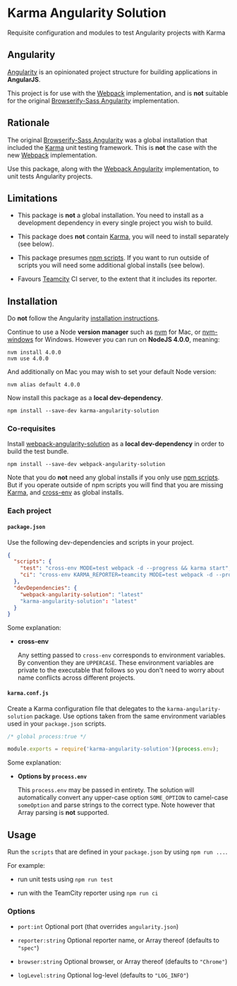# Karma Angularity Solution

Requisite configuration and modules to test Angularity projects with Karma

## Angularity

[Angularity](http://angularity.github.io/) is an opinionated project structure for building applications in **AngularJS**.

This project is for use with the [Webpack](https://webpack.github.io/) implementation, and is **not** suitable for the original [Browserify-Sass Angularity](https://github.com/angularity/node-angularity/) implementation.

## Rationale

The original [Browserify-Sass Angularity](https://github.com/angularity/node-angularity/) was a global installation that included the [Karma](https://www.npmjs.com/package/karma) unit testing framework. This is **not** the case with the new [Webpack](https://webpack.github.io/) implementation.

Use this package, along with the [Webpack Angularity](https://github.com/angularity/webpack-angularity-solution) implementation, to unit tests Angularity projects.

## Limitations

* This package is **not** a global installation. You need to install as a development dependency in every single project you wish to build.

* This package does **not** contain [Karma](http://karma-runner.github.io/), you will need to install separately (see below).

* This package presumes [npm scripts](https://docs.npmjs.com/misc/scripts). If you want to run outside of scripts you will need some additional global installs (see below).

* Favours [Teamcity](https://www.jetbrains.com/teamcity/) CI server, to the extent that it includes its reporter.

## Installation

Do **not** follow the Angularity [installation instructions](http://angularity.github.io/start/installation/).

Continue to use a Node **version manager** such as [nvm](https://github.com/creationix/nvm) for Mac, or [nvm-windows](https://github.com/coreybutler/nvm-windows) for Windows. However you can run on **NodeJS 4.0.0**, meaning:

```
nvm install 4.0.0
nvm use 4.0.0
```

And additionally on Mac you may wish to set your default Node version:

```
nvm alias default 4.0.0
```

Now install this package as a **local dev-dependency**.

```
npm install --save-dev karma-angularity-solution
```

### Co-requisites

Install [webpack-angularity-solution](https://github.com/angularity/webpack-angularity-solution) as a **local dev-dependency** in order to build the test bundle.

```
npm install --save-dev webpack-angularity-solution
```

Note that you do **not** need any global installs if you only use [npm scripts](https://docs.npmjs.com/misc/scripts). But if you operate outside of npm scripts you will find that you are missing [Karma](http://karma-runner.github.io/0.13/intro/installation.html), and [cross-env](https://www.npmjs.com/package/cross-env) as global installs.

### Each project

#### `package.json`

Use the following dev-dependencies and scripts in your project.

```json
{
  "scripts": {
    "test": "cross-env MODE=test webpack -d --progress && karma start",
    "ci": "cross-env KARMA_REPORTER=teamcity MODE=test webpack -d --progress && karma start"
  },
  "devDependencies": {
    "webpack-angularity-solution": "latest"
    "karma-angularity-solution": "latest"
  }
}
```

Some explanation:

* **cross-env**

	Any setting passed to `cross-env` corresponds to environment variables. By convention they are `UPPERCASE`. These environment variables are private to the executable that follows so you don't need to worry about name conflicts across different projects.

#### `karma.conf.js`

Create a Karma configuration file that delegates to the `karma-angularity-solution` package. Use options taken from the same environment variables used in your `package.json` scripts.

```javascript
/* global process:true */

module.exports = require('karma-angularity-solution')(process.env);
```

Some explanation:

* **Options by `process.env`**

	This `process.env` may be passed in entirety. The solution will automatically convert any upper-case option `SOME_OPTION` to camel-case `someOption` and parse strings to the correct type. Note however that Array parsing is **not** supported.

## Usage

Run the `scripts` that are defined in your `package.json` by using `npm run ...`.

For example:

* run unit tests using `npm run test`

* run with the TeamCity reporter using `npm run ci`

### Options

* `port:int` Optional port (that overrides `angularity.json`)

* `reporter:string` Optional reporter name, or Array thereof (defaults to `"spec"`)

* `browser:string` Optional browser, or Array thereof (defaults to `"Chrome"`)

* `logLevel:string` Optional log-level (defaults to `"LOG_INFO"`)